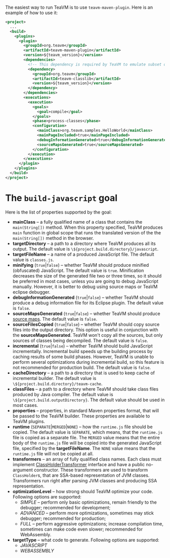 The easiest way to run TeaVM is to use `teavm-maven-plugin`.
Here is an example of how to use it:

```xml
<project>
  ...
  <build>
    <plugins>
      <plugin>
        <groupId>org.teavm</groupId>
        <artifactId>teavm-maven-plugin</artifactId>
        <version>${teavm_version}</version>
        <dependencies>
          <!-- This dependency is required by TeaVM to emulate subset of Java class library -->
          <dependency>
            <groupId>org.teavm</groupId>
            <artifactId>teavm-classlib</artifactId>
            <version>${teavm_version}</version>
          </dependency>
        </dependencies>
        <executions>
          <execution>
            <goals>
              <goal>compile</goal>
            </goals>
            <phase>process-classes</phase>
            <configuration>
              <mainClass>org.teavm.samples.HelloWorld</mainClass>
              <mainPageIncluded>true</mainPageIncluded>
              <debugInformationGenerated>true</debugInformationGenerated>
              <sourceMapsGenerated>true</sourceMapsGenerated>
            </configuration>
          </execution>
        </executions>
      </plugin>
    </plugins>
  </build>
</project>
```


# The `build-javascript` goal

Here is the list of properties supported by the goal:

* **mainClass** &ndash; a fully qualified name of a class that contains the `main(String[])` method. 
  When this property specified, TeaVM produces `main` function in global scope that runs the translated
  version of the the `main(String[])` method in the browser.
* **targetDirectory** &ndash; a path to a directory where TeaVM produces all its output.
  The default value is `\${project.build.directory}/javascript`.
* **targetFileName** &ndash; a name of a produced JavaScript file. The default value is `classes.js`.
* **minifying** (`true`|`false`) &ndash; whether TeaVM should produce minified (obfuscated) JavaScript.
  The default value is `true`. Minification decreases the size of the generated file two or three times,
  so it should be preferred in most cases, unless you are going to debug JavaScript manually.
  However, it is better to debug using source maps or TeaVM eclipse debugger.
* **debugInformationGenerated** (`true`|`false`) &ndash; whether TeaVM should produce a debug information file for
  its Eclipse plugin. The default value is `false`.
* **sourceMapsGenerated** (`true`|`false`) &ndash; whether TeaVM should produce
  [source maps](http://www.html5rocks.com/en/tutorials/developertools/sourcemaps/). The default value is `false`.
* **sourceFilesCopied** (`true`|`false`) &ndash; whether TeaVM should copy source files into the output directory.
  This option is useful in conjunction with the **sourceMapsGenerated**.
  TeaVM won't copy all the sources, but only sources of classes being decompiled. The default value is `false`.
* **incremental** (`true`|`false`) &ndash; whether TeaVM should build JavaScript incrementally.
  Incremental build speeds up the building process by caching results of some build phases.
  However, TeaVM is unable to perform several optimizations during incremental build, so this feature is
  not recommended for production build. The default value is `false`.
* **cacheDirectory** &ndash; a path to a directory that is used to keep cache of incremental builder.
  The default value is `\${project.build.directory}/teavm-cache`.
* **classFiles** &ndash; a path to a directory where TeaVM should take class files produced by Java compiler.
  The default value is `\${project.build.outputDirectory}`. The default value should be used in most cases.
* **properties** &ndash; properties, in standard Maven properties format, that will be passed to the TeaVM builder.
  These properties are available to TeaVM plugins.
* **runtime** (`SEPARATE`|`MERGED`|`NONE`) &ndash; how the `runtime.js` file should be copied.
  The default value is `SEPARATE`, which means, that the `runtime.js` file is copied as a separate file.
  The `MERGED` value means that the entire body of the `runtime.js` file will be copied into the generated
  JavaScript file, specified by the **targetFileName**.
  The `NONE` value means that the `runtime.js` file will not be copied at all.
* **transformers** &ndash; an array of fully qualified class names.
  Each class must implement [ClassHolderTransformer](/javadoc/${teavm_branch}/core/org/teavm/model/ClassHolderTransformer.html)
  interface and have a public no-argument constructor. These transformers are used to transform `ClassHolder`s,
  that are SSA-based representation of JVM classes.
  Transformers run right after parsing JVM classes and producing SSA representation.
* **optimizationLevel** &ndash; how strong should TeaVM optimize your code. Following options are supported:
  * *SIMPLE* &ndash; perform only basic optimizations, remain friendly to the debugger; recommended for development;
  * *ADVANCED* &ndash; perform more optimizations, sometimes may stick debugger; recommended for production;
  * *FULL* &ndash; perform aggressive optimizations; 
    increase compilation time, sometimes can make code even slower; 
    recommended for WebAssembly.
* **targetType** &ndash; what code to generate. Following options are supported:
  * *JAVASCRIPT*
  * *WEBASSEMBLY*